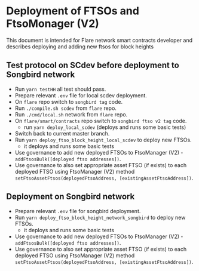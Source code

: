 # Deployment of FTSOs and FtsoMonager (V2)

This document is intended for Flare network smart contracts developer and describes deploying and adding new ftsos for block heights

## Test protocol on SCdev before deployment to Songbird network

- Run `yarn testHH` all test should pass.
- Prepare relevant `.env` file for local scdev deployment.
- On `flare` repo switch to `songbird tag` code.
- Run `./compile.sh scdev` from `flare` repo.
- Run `./cmd/local.sh` network from `flare` repo.
- On `flare/smart/contracts` repo switch to `songbird ftso v2 tag` code.
  - run `yarn deploy_local_scdev` (deploys and runs some basic tests)
- Switch back to current master branch.
- Run `yarn deploy_ftso_block_height_local_scdev` to deploy new FTSOs.
  - it deploys and runs some basic tests
- Use governance to add new deployed FTSOs to FtsoManager (V2) - `addFtsosBulk([deployed ftso addresses])`.
- Use governance to also set appropriate asset FTSO (if exists) to each deployed FTSO using FtsoManager (V2) method `setFtsoAssetFtsos(deployedFtsoAddress, [existingAssetFtsoAddress])`.


## Deployment on Songbird network

- Prepare relevant `.env` file for songbird deployment.
- Run `yarn deploy_ftso_block_height_network_songbird` to deploy new FTSOs.
  - it deploys and runs some basic tests
- Use governance to add new deployed FTSOs to FtsoManager (V2) - `addFtsosBulk([deployed ftso addresses])`.
- Use governance to also set appropriate asset FTSO (if exists) to each deployed FTSO using FtsoManager (V2) method `setFtsoAssetFtsos(deployedFtsoAddress, [existingAssetFtsoAddress])`.
